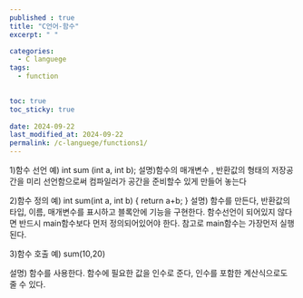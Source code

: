 ```yaml
---
published : true
title: "C언어-함수"
excerpt: " "

categories:
  - C languege
tags:
  - function
 

toc: true
toc_sticky: true
 
date: 2024-09-22
last_modified_at: 2024-09-22
permalink: /c-languege/functions1/
---
```

1)함수 선언
예) int sum (int a, int b);
설명)함수의 매개변수 , 반환값의 형태의 저장공간을 미리 선언함으로써 컴파일러가 공간을 준비할수 있게 만들어 놓는다

2)함수 정의
예) 
int sum(int a, int b)
{
    return a+b;
}
설명) 함수를 만든다, 반환값의 타입, 이름, 매개변수를 표시하고 블록안에 기능을 구현한다. 함수선언이 되어있지 않다면 반드시 main함수보다 먼저 정의되어있어야 한다. 참고로 main함수는 가장먼저 실행된다.



3)함수 호출
예) sum(10,20)

설명) 함수를 사용한다. 함수에 필요한 값을 인수로 준다, 인수를 포함한 계산식으로도 줄 수 있다.
